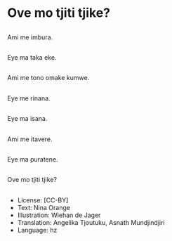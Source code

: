 # Ove mo tjiti tjike?

##
Ami me imbura.

##
Eye ma taka eke.

##
Ami me tono omake kumwe.

##
Eye me rinana.

##
Eye ma isana.

##
Ami me itavere.

##
Eye ma puratene.

##
Ove mo tjiti tjike?

##
* License: [CC-BY]
* Text: Nina Orange
* Illustration: Wiehan de Jager
* Translation: Angelika Tjoutuku, Asnath Mundjindjiri
* Language: hz
